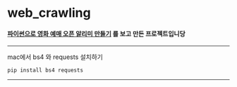 # web_crawling
#### [파이썬으로 영화 예매 오픈 알리미 만들기](https://www.inflearn.com/course/%EC%98%81%ED%99%94%EC%98%88%EB%A7%A4-%ED%8C%8C%EC%9D%B4%EC%8D%AC/lecture/20899) 를 보고 만든 프로젝트입니당
---
mac에서 bs4 와 requests 설치하기
```
pip install bs4 requests
```
---
